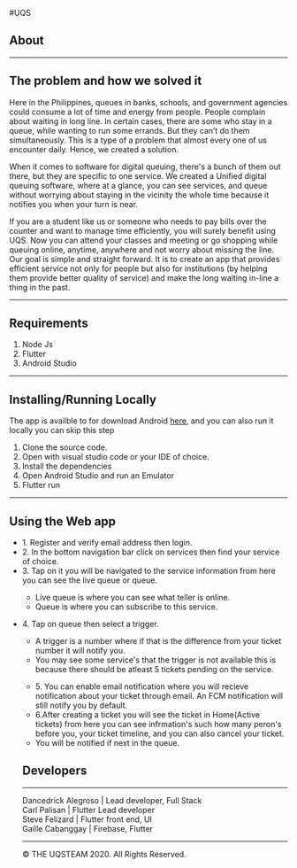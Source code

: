 #UQS

## About
----------------------------------------------------------
The problem and how we solved it
----------------------------------------------------------

Here in the Philippines, queues in banks, schools, and government agencies could consume a lot of time and energy from people. People complain about waiting in long line. In certain cases, there are some who stay in a queue, while wanting to run some errands. But they can’t do them simultaneously. This is a type of a problem that almost every one of us encounter daily. Hence, we created a solution.

When it comes to software for digital queuing, there's a bunch of them out there, but they are specific to one service. We created a Unified digital queuing software, where at a glance, you can see services, and queue without worrying about staying in the vicinity the whole time because it notifies you when your turn is near.

If you are a student like us or someone who needs to pay bills over the counter and want to manage time efficiently, you will surely benefit using UQS. Now you can attend your classes and meeting or go shopping while queuing online, anytime, anywhere and not worry about missing the line. Our goal is simple and straight forward. It is to create an app that provides efficient service not only for people but also for institutions (by helping them provide better quality of service) and make the long waiting in-line a thing in the past.

----------------------------------------------------------
Requirements
----------------------------------------------------------
<ol>
  <li>   Node Js </li>
  <li> Flutter </li>
   <li> Android Studio </li>
  </ol>
  
----------------------------------------------------------
Installing/Running Locally
----------------------------------------------------------  
 The app is availble to for download Android <a href="https://drive.google.com/drive/folders/1crLvFfFH5p2f_DIsXlRHr77LdZ1SWp59"> here</a>, and you can also run it locally you can skip this step
<ol>
   
  <li> Clone the source code.  </li>
   <li> Open with visual studio code or your IDE of choice.   </li>
    <li> Install the dependencies  </li>
    <li> Open Android Studio and run an Emulator  </li>
    <li> Flutter run  </li>
  </ol>
  
 
 ----------------------------------------------------------
Using the Web app
---------------------------------------------------------- 
  <ul>
  <li> 1. Register and verify email address then login. </li>
   <li> 2. In the bottom navigation bar click on services then find your service of choice.  </li>
    <li> 3. Tap on it you will be navigated to the service information from here you can see the live queue or queue. </li>
     <ul>
       <li> Live queue is where you can see what teller is online. </li>
        <li> Queue is where you can subscribe to this service. </li>
       </ul>
  </ul>
  <ul>
   <li> 4. Tap on queue then select a trigger.  </li>
  <ul>
       <li> A trigger is a number where if that is the difference from your ticket number it will notify you. </li>
        <li> You may see some service's that the trigger is not available this is because there should be atleast 5 tickets pending on the service. </li>
       </ul>
       <ul>
 <li> 5. You can enable email notification where you will recieve notification about your ticket through email. An FCM notification will still notify you by default. </li>
 <li> 6.After creating a ticket you will see the ticket in Home(Active tickets) from here you can see infrmation's such how many peron's before you, your ticket timeline, and you can also cancel your ticket.  </li>
       <li> You will be notified if next in the queue.  </li>
   
     

   </ul>
  
  
  
## Developers
----------------------------------------------------------
Dancedrick Alegroso | Lead developer, Full Stack  <br/>
Carl Palisan | Flutter Lead developer <br/>
Steve Felizard | Flutter front end, UI <br/>
Gaille Cabanggay | Firebase, Flutter <br/>

<hr>
© THE UQSTEAM 2020. All Rights Reserved.

